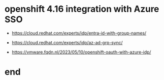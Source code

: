 # openshift 4.16 integration with Azure SSO

- https://cloud.redhat.com/experts/idp/entra-id-with-group-names/
- https://cloud.redhat.com/experts/idp/az-ad-grp-sync/

- https://vmware.fqdn.nl/2023/05/10/openshift-oauth-with-azure-idp/

# end